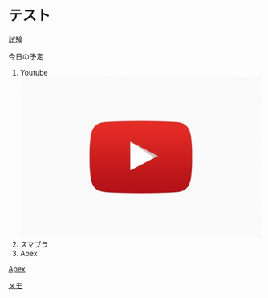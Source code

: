 # テスト

試験

今日の予定
1. Youtube
![メモ](youtube.jpeg "ポップアップ文字") 
2. スマブラ
3. Apex

[Apex](https://www.ea.com/ja-jp/games/apex-legends)

[メモ](test.md "ポップアップ文字") 
